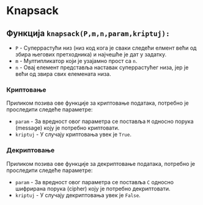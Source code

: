# Knapsack
## Функција `knapsack(P,m,n,param,kriptuj):`
  - `P` - Суперрастући низ (низ код кога је сваки следећи елмент већи од збира његових претходника) и најчешће је дат у задатку.
  - `m` - Мултипликатор који је узајамно прост са  `n`.
  - `n` - Овај елемент представља наставак суперрастућег низа, јер је већи од звира свих елемената низа.
### Криптовање
Приликом позива ове функције за криптовање података, потребно је проследити следеће параметре:
  - `param` - За вредност овог параметра  се поставља `M` односно порука (message) коју је потребно криптовати.
  - `kriptuj` - У случају криптовања увек је `True`.
### Декриптовање
Приликом позива ове функције за декриптовање података, потребно је проследити следеће параметре:
  - `param` - За вредност овог параметра  се поставља `C` односно шифрирана порука (cipher) коју је потребно декриптовати.
  - `kriptuj` - У случају декриптовања увек је `False`.
